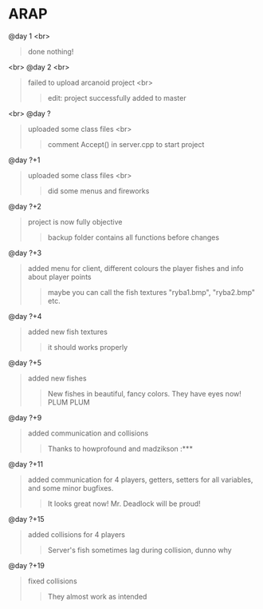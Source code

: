 # ARAP

@day 1 <br\>
> done nothing!

<br\>
@day 2 <br\>
>failed to upload arcanoid project <br\>
>> edit: project successfully added to master

<br\>
@day ?
> uploaded some class files <br\>
>> comment Accept() in server.cpp to start project 

@day ?+1
> uploaded some class files <br\>
>> did some menus and fireworks 

@day ?+2
> project is now fully objective
>> backup folder contains all functions before changes

@day ?+3
> added menu for client, different colours the player fishes and info about player points
>> maybe you can call the fish textures "ryba1.bmp", "ryba2.bmp" etc.

@day ?+4
> added new fish textures
>> it should works properly 

@day ?+5
> added new fishes
>> New fishes in beautiful, fancy colors. They have eyes now! PLUM PLUM

@day ?+9
> added communication and collisions
>> Thanks to howprofound and madzikson :***

@day ?+11
> added communication for 4 players, getters, setters for all variables, and some minor bugfixes.
>> It looks great now! Mr. Deadlock will be proud!

@day ?+15
> added collisions for 4 players
>> Server's fish sometimes lag during collision, dunno why

@day ?+19
> fixed collisions
>> They almost work as intended
